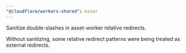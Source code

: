 ```yaml
---
"@cloudflare/workers-shared": minor
---
```


Sanitize double-slashes in asset-worker relative redirects.

Without sanitizing, some relative redirect patterns were being treated as external redirects.
